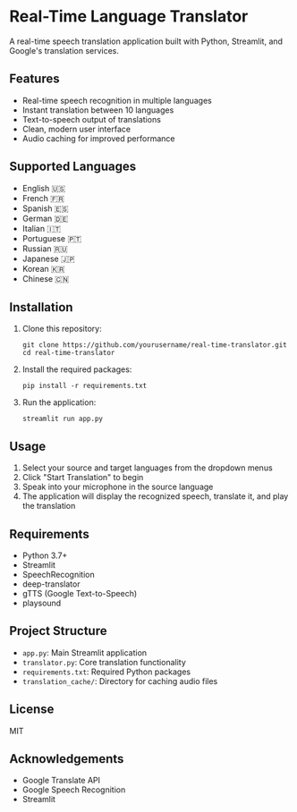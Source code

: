 # Real-Time Language Translator

A real-time speech translation application built with Python, Streamlit, and Google's translation services.

## Features

- Real-time speech recognition in multiple languages
- Instant translation between 10 languages
- Text-to-speech output of translations
- Clean, modern user interface
- Audio caching for improved performance

## Supported Languages

- English 🇺🇸
- French 🇫🇷
- Spanish 🇪🇸
- German 🇩🇪
- Italian 🇮🇹
- Portuguese 🇵🇹
- Russian 🇷🇺
- Japanese 🇯🇵
- Korean 🇰🇷
- Chinese 🇨🇳

## Installation

1. Clone this repository:
   ```
   git clone https://github.com/yourusername/real-time-translator.git
   cd real-time-translator
   ```

2. Install the required packages:
   ```
   pip install -r requirements.txt
   ```

3. Run the application:
   ```
   streamlit run app.py
   ```

## Usage

1. Select your source and target languages from the dropdown menus
2. Click "Start Translation" to begin
3. Speak into your microphone in the source language
4. The application will display the recognized speech, translate it, and play the translation

## Requirements

- Python 3.7+
- Streamlit
- SpeechRecognition
- deep-translator
- gTTS (Google Text-to-Speech)
- playsound

## Project Structure

- `app.py`: Main Streamlit application
- `translator.py`: Core translation functionality
- `requirements.txt`: Required Python packages
- `translation_cache/`: Directory for caching audio files

## License

MIT

## Acknowledgements

- Google Translate API
- Google Speech Recognition
- Streamlit 